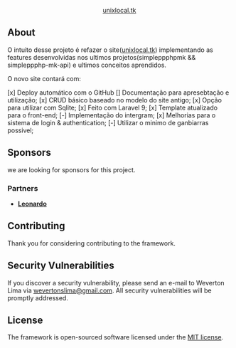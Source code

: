 <p align="center"><a href="https://unixlocal.tk" target="_blank">unixlocal.tk</a></p>

## About

O intuito desse projeto é refazer o site(<a href="https://github.com/Unix-User/MP_unixlocal" target="_blank">unixlocal.tk</a>) implementando as
features desenvolvidas nos ultimos projetos(simpleppphpmk && simpleppphp-mk-api)
e ultimos conceitos aprendidos.

O novo site contará com:

[x] Deploy automático com o GitHub
[] Documentação para apresebtação e utilização;
[x] CRUD básico baseado no modelo do site antigo;
[x] Opção para utilizar com Sqlite;
[x] Feito com Laravel 9;
[x] Template atualizado para o front-end;
[-] Implementação do intergram;
[x] Melhorias para o sistema de login & authentication;
[-] Utilizar o minimo de ganbiarras possivel;

## Sponsors

we are looking for sponsors for this project.

### Partners
- **[Leonardo](mailto:leonardo.85.rodrigues@gmail.com)**

## Contributing

Thank you for considering contributing to the framework.

## Security Vulnerabilities

If you discover a security vulnerability, please send an e-mail to Weverton Lima via [wevertonslima@gmail.com](mailto:wevertonslima@gmail.com). All security vulnerabilities will be promptly addressed.

## License

The framework is open-sourced software licensed under the [MIT license](https://opensource.org/licenses/MIT).

